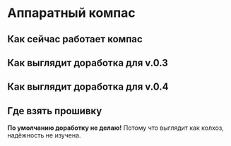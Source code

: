 # Аппаратный компас

## Как сейчас работает компас

## Как выглядит доработка для v.0.3

## Как выглядит доработка для v.0.4

## Где взять прошивку

 
**По умолчанию доработку не делаю!** Потому что выглядит как колхоз, надёжность не изучена.
 